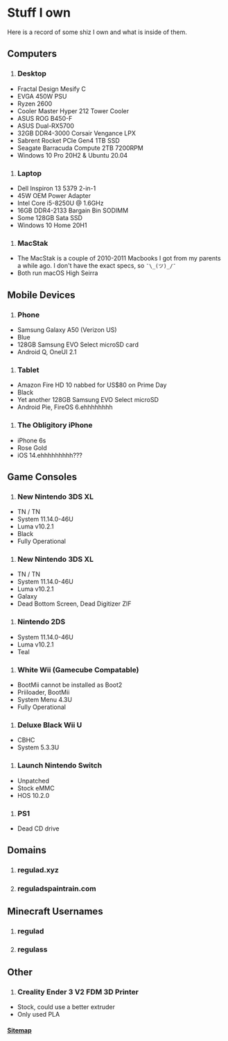 # Stuff I own
Here is a record of some shiz I own and what is inside of them.

## Computers

1. ### Desktop
  * Fractal Design Mesify C
  * EVGA 450W PSU
  * Ryzen 2600
  * Cooler Master Hyper 212 Tower Cooler
  * ASUS ROG B450-F
  * ASUS Dual-RX5700
  * 32GB DDR4-3000 Corsair Vengance LPX
  * Sabrent Rocket PCIe Gen4 1TB SSD
  * Seagate Barracuda Compute 2TB 7200RPM
  * Windows 10 Pro 20H2 & Ubuntu 20.04
1. ### Laptop
  * Dell Inspiron 13 5379 2-in-1
  * 45W OEM Power Adapter
  * Intel Core i5-8250U @ 1.6GHz
  * 16GB DDR4-2133 Bargain Bin SODIMM
  * Some 128GB Sata SSD
  * Windows 10 Home 20H1
1. ### MacStak
  * The MacStak is a couple of 2010-2011 Macbooks I got from my parents a while ago. I don't have the exact specs, so `¯\_(ツ)_/¯`
  * Both run macOS High Seirra 

## Mobile Devices

1. ### Phone
  * Samsung Galaxy A50 (Verizon US)
  * Blue
  * 128GB Samsung EVO Select microSD card
  * Android Q, OneUI 2.1
1. ### Tablet
  * Amazon Fire HD 10 nabbed for US$80 on Prime Day
  * Black
  * Yet another 128GB Samsung EVO Select microSD
  * Android Pie, FireOS 6.ehhhhhhhh
1. ### The Obligitory iPhone
  * iPhone 6s
  * Rose Gold
  * iOS 14.ehhhhhhhhh???

## Game Consoles

1. ### New Nintendo 3DS XL
  * TN / TN
  * System 11.14.0-46U
  * Luma v10.2.1
  * Black
  * Fully Operational
1. ### New Nintendo 3DS XL
  * TN / TN
  * System 11.14.0-46U
  * Luma v10.2.1
  * Galaxy
  * Dead Bottom Screen, Dead Digitizer ZIF
1. ### Nintendo 2DS
  * System 11.14.0-46U
  * Luma v10.2.1
  * Teal
1. ### White Wii (Gamecube Compatable)
  * BootMii cannot be installed as Boot2
  * Priiloader, BootMii
  * System Menu 4.3U
  * Fully Operational
1. ### Deluxe Black Wii U
  * CBHC
  * System 5.3.3U
1. ### Launch Nintendo Switch
  * Unpatched
  * Stock eMMC
  * HOS 10.2.0
1. ### PS1
  * Dead CD drive

## Domains

1. ### regulad.xyz
1. ### reguladspaintrain.com

## Minecraft Usernames

1. ### regulad
2. ### regulass

## Other

1. ### Creality Ender 3 V2 FDM 3D Printer
  * Stock, could use a better extruder
  * Only used PLA

#### [Sitemap](/sitemap)